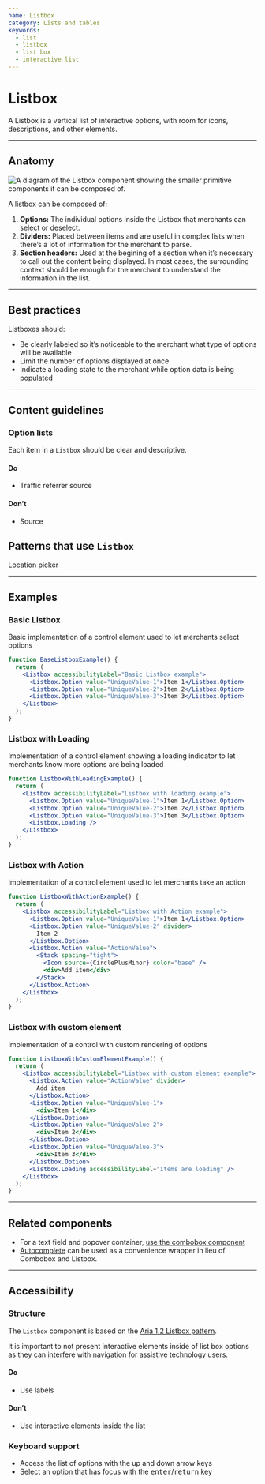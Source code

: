 ```yaml
---
name: Listbox
category: Lists and tables
keywords:
  - list
  - listbox
  - list box
  - interactive list
---
```


# Listbox

A Listbox is a vertical list of interactive options, with room for icons, descriptions, and other elements.

---

## Anatomy

![A diagram of the Listbox component showing the smaller primitive components it can be composed of.](/images/components/listbox/listbox-anatomy.png)

A listbox can be composed of:

1. **Options:** The individual options inside the Listbox that merchants can select or deselect.
2. **Dividers:** Placed between items and are useful in complex lists when there’s a lot of information for the merchant to parse.
3. **Section headers:** Used at the begining of a section when it’s necessary to call out the content being displayed. In most cases, the surrounding context should be enough for the merchant to understand the information in the list.

---

## Best practices

Listboxes should:

- Be clearly labeled so it’s noticeable to the merchant what type of options will be available
- Limit the number of options displayed at once
- Indicate a loading state to the merchant while option data is being populated

---

## Content guidelines

### Option lists

Each item in a `Listbox` should be clear and descriptive.

<!-- usage -->

#### Do

- Traffic referrer source

#### Don’t

- Source

<!-- end -->

## Patterns that use `Listbox`

Location picker

---

## Examples

### Basic Listbox

Basic implementation of a control element used to let merchants select options

```jsx
function BaseListboxExample() {
  return (
    <Listbox accessibilityLabel="Basic Listbox example">
      <Listbox.Option value="UniqueValue-1">Item 1</Listbox.Option>
      <Listbox.Option value="UniqueValue-2">Item 2</Listbox.Option>
      <Listbox.Option value="UniqueValue-3">Item 3</Listbox.Option>
    </Listbox>
  );
}
```

### Listbox with Loading

Implementation of a control element showing a loading indicator to let merchants know more options are being loaded

```jsx
function ListboxWithLoadingExample() {
  return (
    <Listbox accessibilityLabel="Listbox with loading example">
      <Listbox.Option value="UniqueValue-1">Item 1</Listbox.Option>
      <Listbox.Option value="UniqueValue-2">Item 2</Listbox.Option>
      <Listbox.Option value="UniqueValue-3">Item 3</Listbox.Option>
      <Listbox.Loading />
    </Listbox>
  );
}
```

### Listbox with Action

Implementation of a control element used to let merchants take an action

```jsx
function ListboxWithActionExample() {
  return (
    <Listbox accessibilityLabel="Listbox with Action example">
      <Listbox.Option value="UniqueValue-1">Item 1</Listbox.Option>
      <Listbox.Option value="UniqueValue-2" divider>
        Item 2
      </Listbox.Option>
      <Listbox.Action value="ActionValue">
        <Stack spacing="tight">
          <Icon source={CirclePlusMinor} color="base" />
          <div>Add item</div>
        </Stack>
      </Listbox.Action>
    </Listbox>
  );
}
```

### Listbox with custom element

Implementation of a control with custom rendering of options

```jsx
function ListboxWithCustomElementExample() {
  return (
    <Listbox accessibilityLabel="Listbox with custom element example">
      <Listbox.Action value="ActionValue" divider>
        Add item
      </Listbox.Action>
      <Listbox.Option value="UniqueValue-1">
        <div>Item 1</div>
      </Listbox.Option>
      <Listbox.Option value="UniqueValue-2">
        <div>Item 2</div>
      </Listbox.Option>
      <Listbox.Option value="UniqueValue-3">
        <div>Item 3</div>
      </Listbox.Option>
      <Listbox.Loading accessibilityLabel="items are loading" />
    </Listbox>
  );
}
```

---

## Related components

- For a text field and popover container, [use the combobox component](https://polaris.shopify.com/components/combobox)
- [Autocomplete](https://polaris.shopify.com/components/autocomplete) can be used as a convenience wrapper in lieu of Combobox and Listbox.

---

## Accessibility

### Structure

The `Listbox` component is based on the [Aria 1.2 Listbox pattern](https://www.w3.org/TR/wai-aria-practices-1.2/#Listbox).

It is important to not present interactive elements inside of list box options as they can interfere with navigation
for assistive technology users.

<!-- usage -->

#### Do

- Use labels

#### Don’t

- Use interactive elements inside the list

<!-- end -->

### Keyboard support

- Access the list of options with the up and down arrow keys
- Select an option that has focus with the <kbd>enter</kbd>/<kbd>return</kbd> key
